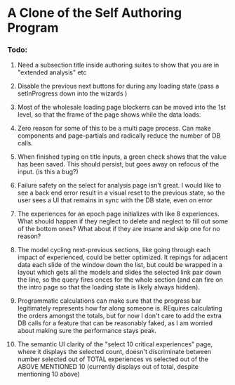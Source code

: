 # A Clone of the Self Authoring Program

### Todo:

1. Need a subsection title inside authoring suites to show that you are in "extended analysis" etc

2. Disable the previous next buttons for during any loading state (pass a setInProgress down into the wizards )

3. Most of the wholesale loading page blockerrs can be moved into the 1st level, so that the frame of the page shows while the data loads.

4. Zero reason for some of this to be a multi page process. Can make components and page-partials and radically reduce the number of DB calls.

5. When finished typing on title inputs, a green check shows that the value has been saved. This should persist, but goes away on refocus of the input. (is this a bug?)
6. Failure safety on the select for analysis page isn't great. I would like to see a back end error result in a visual reset to the previous state, so the user sees a UI that remains in sync with the DB state, even on error

7. The experiences for an epoch page initializes with like 8 experiences. What should happen if they neglect to delete and neglect to fill out some of the bottom ones? What about if they are insane and skip one for no reason?

8. The model cycling next-previous sections, like going through each impact of experienced, could be better optimized. It repings for adjacent data each slide of the window down the list, but could be wrapped in a layout which gets all the models and slides the selected link pair down the line, so the query fires onces for the whole section (and can fire on the intro page so that the loading state is likely always hidden).

9. Programmatic calculations can make sure that the progress bar legitimately represents how far along someone is. REquires calculating the orders amongst the totals, but for now I don't care to add the extra DB calls for a feature that can be reasonably faked, as I am worried about making sure the performance stays peak.

10. The semantic UI clarity of the "select 10 critical experiences" page, where it displays the selected count, doesn't discriminate between number selected out of TOTAL experiences vs selected out of the ABOVE MENTIONED 10 (currently displays out of total, despite mentioning 10 above)
